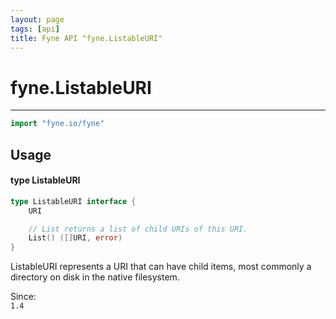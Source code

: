 ```yaml
---
layout: page
tags: [api]
title: Fyne API "fyne.ListableURI"
---
```


# fyne.ListableURI
---
```go
import "fyne.io/fyne"
```

## Usage

#### type ListableURI

```go
type ListableURI interface {
	URI

	// List returns a list of child URIs of this URI.
	List() ([]URI, error)
}
```

ListableURI represents a URI that can have child items, most commonly a directory on disk in the native filesystem.


<div class="since">Since: <code>
1.4</code></div>
